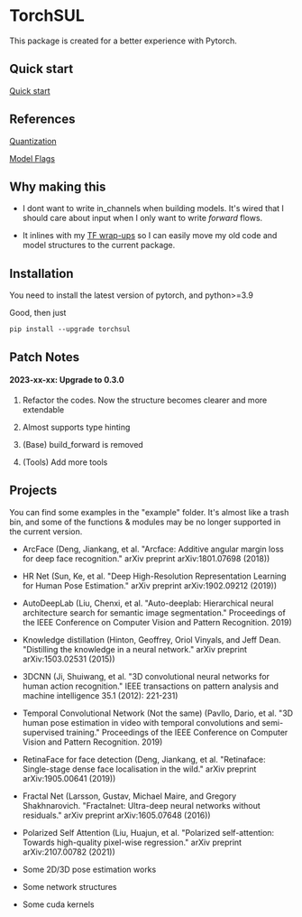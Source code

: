 # TorchSUL

This package is created for a better experience with Pytorch. 


## Quick start

[Quick start](https://github.com/ddddwee1/TorchSUL/blob/master/QuickStart.md)


## References

[Quantization](https://github.com/ddddwee1/TorchSUL/blob/master/QuantInstruction.md)

[Model Flags](https://github.com/ddddwee1/TorchSUL/blob/master/FlagList.md)


## Why making this

- I dont want to write in_channels when building models. It's wired that I should care about input when I only want to write *forward* flows.

- It inlines with my [TF wrap-ups](https://github.com/ddddwee1/sul) so I can easily move my old code and model structures to the current package.


## Installation

You need to install the latest version of pytorch, and python>=3.9

Good, then just 

```
pip install --upgrade torchsul
```


## Patch Notes


#### 2023-xx-xx:  Upgrade to 0.3.0

1. Refactor the codes. Now the structure becomes clearer and more extendable

2. Almost supports type hinting 

3. (Base) build_forward is removed 

4. (Tools) Add more tools


## Projects 

You can find some examples in the "example" folder. It's almost like a trash bin, and some of the functions & modules may be no longer supported in the current version.

- ArcFace (Deng, Jiankang, et al. "Arcface: Additive angular margin loss for deep face recognition." arXiv preprint arXiv:1801.07698 (2018))

- HR Net (Sun, Ke, et al. "Deep High-Resolution Representation Learning for Human Pose Estimation." arXiv preprint arXiv:1902.09212 (2019))

- AutoDeepLab (Liu, Chenxi, et al. "Auto-deeplab: Hierarchical neural architecture search for semantic image segmentation." Proceedings of the IEEE Conference on Computer Vision and Pattern Recognition. 2019)

- Knowledge distillation (Hinton, Geoffrey, Oriol Vinyals, and Jeff Dean. "Distilling the knowledge in a neural network." arXiv preprint arXiv:1503.02531 (2015))

- 3DCNN (Ji, Shuiwang, et al. "3D convolutional neural networks for human action recognition." IEEE transactions on pattern analysis and machine intelligence 35.1 (2012): 221-231)

- Temporal Convolutional Network (Not the same) (Pavllo, Dario, et al. "3D human pose estimation in video with temporal convolutions and semi-supervised training." Proceedings of the IEEE Conference on Computer Vision and Pattern Recognition. 2019)

- RetinaFace for face detection (Deng, Jiankang, et al. "Retinaface: Single-stage dense face localisation in the wild." arXiv preprint arXiv:1905.00641 (2019))

- Fractal Net (Larsson, Gustav, Michael Maire, and Gregory Shakhnarovich. "Fractalnet: Ultra-deep neural networks without residuals." arXiv preprint arXiv:1605.07648 (2016))

- Polarized Self Attention (Liu, Huajun, et al. "Polarized self-attention: Towards high-quality pixel-wise regression." arXiv preprint arXiv:2107.00782 (2021))

- Some 2D/3D pose estimation works

- Some network structures

- Some cuda kernels
